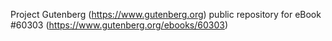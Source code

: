 Project Gutenberg (https://www.gutenberg.org) public repository for eBook #60303 (https://www.gutenberg.org/ebooks/60303)
